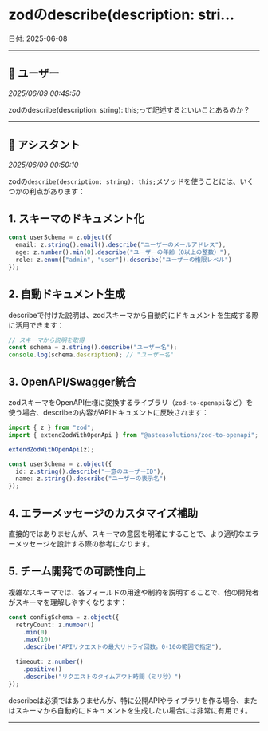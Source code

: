 # zodのdescribe(description: stri...

日付: 2025-06-08

---

## 👤 ユーザー
*2025/06/09 00:49:50*

zodのdescribe(description: string): this;って記述するといいことあるのか？

---

## 🤖 アシスタント
*2025/06/09 00:50:10*

zodの`describe(description: string): this;`メソッドを使うことには、いくつかの利点があります：

## 1. **スキーマのドキュメント化**
```typescript
const userSchema = z.object({
  email: z.string().email().describe("ユーザーのメールアドレス"),
  age: z.number().min(0).describe("ユーザーの年齢（0以上の整数）"),
  role: z.enum(["admin", "user"]).describe("ユーザーの権限レベル")
});
```

## 2. **自動ドキュメント生成**
describeで付けた説明は、zodスキーマから自動的にドキュメントを生成する際に活用できます：

```typescript
// スキーマから説明を取得
const schema = z.string().describe("ユーザー名");
console.log(schema.description); // "ユーザー名"
```

## 3. **OpenAPI/Swagger統合**
zodスキーマをOpenAPI仕様に変換するライブラリ（`zod-to-openapi`など）を使う場合、describeの内容がAPIドキュメントに反映されます：

```typescript
import { z } from "zod";
import { extendZodWithOpenApi } from "@asteasolutions/zod-to-openapi";

extendZodWithOpenApi(z);

const userSchema = z.object({
  id: z.string().describe("一意のユーザーID"),
  name: z.string().describe("ユーザーの表示名")
});
```

## 4. **エラーメッセージのカスタマイズ補助**
直接的ではありませんが、スキーマの意図を明確にすることで、より適切なエラーメッセージを設計する際の参考になります。

## 5. **チーム開発での可読性向上**
複雑なスキーマでは、各フィールドの用途や制約を説明することで、他の開発者がスキーマを理解しやすくなります：

```typescript
const configSchema = z.object({
  retryCount: z.number()
    .min(0)
    .max(10)
    .describe("APIリクエストの最大リトライ回数。0-10の範囲で指定"),
  
  timeout: z.number()
    .positive()
    .describe("リクエストのタイムアウト時間（ミリ秒）")
});
```

describeは必須ではありませんが、特に公開APIやライブラリを作る場合、またはスキーマから自動的にドキュメントを生成したい場合には非常に有用です。

---
